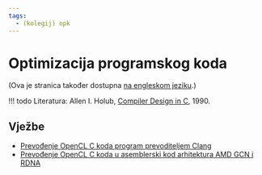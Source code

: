 ```yaml
---
tags:
  - (kolegij) opk
---
```


# Optimizacija programskog koda

(Ova je stranica također dostupna [na engleskom jeziku](../../../en/teaching/courses/CO.md).)

!!! todo
    Literatura: Allen I. Holub, [Compiler Design in C](https://holub.com/compiler/), 1990.

## Vježbe

- [Prevođenje OpenCL C koda program prevoditeljem Clang](../materijali/llvm-frontend-clang-opencl-c.md)
- [Prevođenje OpenCL C koda u asemblerski kod arhitektura AMD GCN i RDNA](../materijali/llvm-backend-amdgpu.md)
